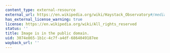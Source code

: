 ```yaml
---
content_type: external-resource
external_url: https://en.wikipedia.org/wiki/Haystack_Observatory#/media/File:Haystack_Radio_Telescope_-_Haystack_Observatory_-_DSC04026.JPG
has_external_license_warning: true
license: https://en.wikipedia.org/wiki/All_rights_reserved
status: ''
title: Image is in the public domain.
uid: 3074e865-1b1c-4c7f-a4df-6864049187ee
wayback_url: ''
---
```

